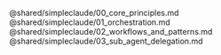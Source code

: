 @shared/simpleclaude/00_core_principles.md  
@shared/simpleclaude/01_orchestration.md  
@shared/simpleclaude/02_workflows_and_patterns.md  
@shared/simpleclaude/03_sub_agent_delegation.md
